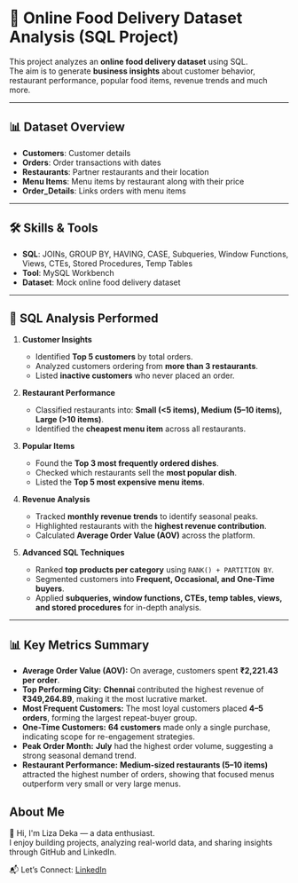 # 🍴 Online Food Delivery Dataset Analysis (SQL Project)

This project analyzes an **online food delivery dataset** using SQL.  
The aim is to generate **business insights** about customer behavior, restaurant performance, popular food items, revenue trends and much more.  

---

## 📊 Dataset Overview  
- **Customers**: Customer details  
- **Orders**: Order transactions with dates 
- **Restaurants**: Partner restaurants and their location
- **Menu Items**: Menu items by restaurant along with their price 
- **Order_Details**: Links orders with menu items  

---

## 🛠 Skills & Tools  
- **SQL**: JOINs, GROUP BY, HAVING, CASE, Subqueries, Window Functions, Views, CTEs, Stored Procedures, Temp Tables  
- **Tool**: MySQL Workbench  
- **Dataset**: Mock online food delivery dataset  

---

## 🔎 SQL Analysis Performed

1. **Customer Insights**  
   - Identified **Top 5 customers** by total orders.  
   - Analyzed customers ordering from **more than 3 restaurants**.  
   - Listed **inactive customers** who never placed an order.  

2. **Restaurant Performance**  
   - Classified restaurants into: **Small (<5 items), Medium (5–10 items), Large (>10 items)**.  
   - Identified the **cheapest menu item** across all restaurants.  

3. **Popular Items**  
   - Found the **Top 3 most frequently ordered dishes**.  
   - Checked which restaurants sell the **most popular dish**.  
   - Listed the **Top 5 most expensive menu items**.  

4. **Revenue Analysis**  
   - Tracked **monthly revenue trends** to identify seasonal peaks.  
   - Highlighted restaurants with the **highest revenue contribution**.  
   - Calculated **Average Order Value (AOV)** across the platform.  

5. **Advanced SQL Techniques**  
   - Ranked **top products per category** using `RANK() + PARTITION BY`.  
   - Segmented customers into **Frequent, Occasional, and One-Time buyers**.  
   - Applied **subqueries, window functions, CTEs, temp tables, views, and stored procedures** for in-depth analysis.  

---
 
## 📊 Key Metrics Summary

- **Average Order Value (AOV):** On average, customers spent **₹2,221.43 per order**.  
- **Top Performing City:** **Chennai** contributed the highest revenue of **₹349,264.89**, making it the most lucrative market.  
- **Most Frequent Customers:** The most loyal customers placed **4–5 orders**, forming the largest repeat-buyer group.  
- **One-Time Customers:** **64 customers** made only a single purchase, indicating scope for re-engagement strategies.  
- **Peak Order Month:** **July** had the highest order volume, suggesting a strong seasonal demand trend.  
- **Restaurant Performance:** **Medium-sized restaurants (5–10 items)** attracted the highest number of orders, showing that focused menus outperform very small or very large menus.  

## About Me  
👋 Hi, I'm Liza Deka — a data enthusiast.  
   I enjoy building projects, analyzing real-world data, and sharing insights through GitHub and LinkedIn. 
   
  📬 Let’s Connect: <a href="https://www.linkedin.com/in/liza-deka-869473369/">LinkedIn</a>
